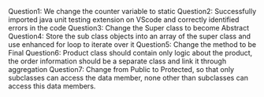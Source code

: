Question1: We change the counter variable to static
Question2: Successfully imported java unit testing extension on VScode and correctly identified errors in the code
Question3: Change the Super class to become Abstract
Question4: Store the sub class objects into an array of the super class and use enhanced for loop to iterate over it
Question5: Change the method to be Final
Question6: Product class should contain only logic about the product, the order information should be a separate class and link it through aggregation
Question7: Change from Public to Protected, so that only subclasses can access the data member, none other than subclasses can access this data members.
